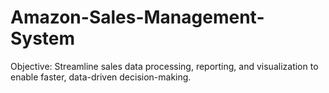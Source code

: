 # Amazon-Sales-Management-System
Objective: Streamline sales data processing, reporting, and visualization to enable faster, data-driven decision-making.

